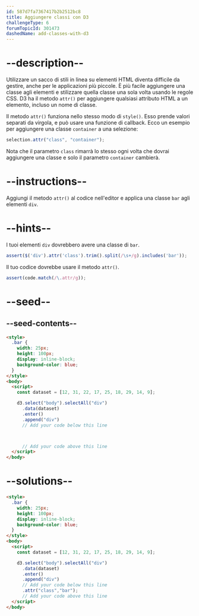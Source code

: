 ```yaml
---
id: 587d7fa7367417b2b2512bc8
title: Aggiungere classi con D3
challengeType: 6
forumTopicId: 301473
dashedName: add-classes-with-d3
---
```


# --description--

Utilizzare un sacco di stili in linea su elementi HTML diventa difficile da gestire, anche per le applicazioni più piccole. È più facile aggiungere una classe agli elementi e stilizzare quella classe una sola volta usando le regole CSS. D3 ha il metodo `attr()` per aggiungere qualsiasi attributo HTML a un elemento, incluso un nome di classe.

Il metodo `attr()` funziona nello stesso modo di `style()`. Esso prende valori separati da virgola, e può usare una funzione di callback. Ecco un esempio per aggiungere una classe `container` a una selezione:

```js
selection.attr("class", "container");
```

Nota che il parametro `class` rimarrà lo stesso ogni volta che dovrai aggiungere una classe e solo il parametro `container` cambierà.

# --instructions--

Aggiungi il metodo `attr()` al codice nell'editor e applica una classe `bar` agli elementi `div`.

# --hints--

I tuoi elementi `div` dovrebbero avere una classe di `bar`.

```js
assert($('div').attr('class').trim().split(/\s+/g).includes('bar'));
```

Il tuo codice dovrebbe usare il metodo `attr()`.

```js
assert(code.match(/\.attr/g));
```

# --seed--

## --seed-contents--

```html
<style>
  .bar {
    width: 25px;
    height: 100px;
    display: inline-block;
    background-color: blue;
  }
</style>
<body>
  <script>
    const dataset = [12, 31, 22, 17, 25, 18, 29, 14, 9];

    d3.select("body").selectAll("div")
      .data(dataset)
      .enter()
      .append("div")
      // Add your code below this line



      // Add your code above this line
  </script>
</body>
```

# --solutions--

```html
<style>
  .bar {
    width: 25px;
    height: 100px;
    display: inline-block;
    background-color: blue;
  }
</style>
<body>
  <script>
    const dataset = [12, 31, 22, 17, 25, 18, 29, 14, 9];

    d3.select("body").selectAll("div")
      .data(dataset)
      .enter()
      .append("div")
      // Add your code below this line
      .attr("class","bar");
      // Add your code above this line
  </script>
</body>
```
